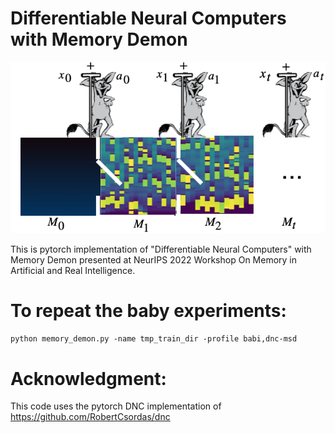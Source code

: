 # Differentiable Neural Computers with Memory Demon

![alt text](assets/demon.png)

This is pytorch implementation of "Differentiable Neural Computers" with Memory Demon presented at 
NeurIPS 2022 Workshop On Memory in Artificial and Real Intelligence.

#  To repeat the baby experiments:
`python memory_demon.py -name tmp_train_dir -profile babi,dnc-msd`

# Acknowledgment:
This code uses the pytorch DNC implementation of 
https://github.com/RobertCsordas/dnc